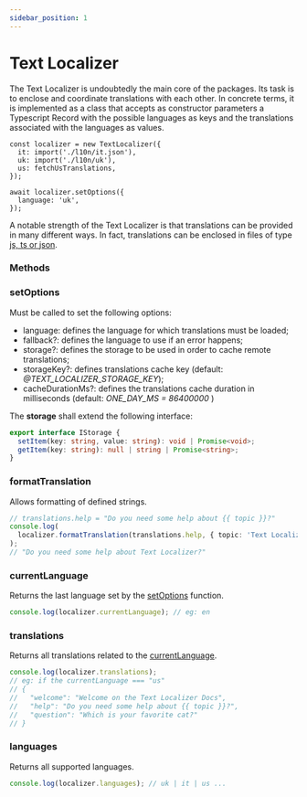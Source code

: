 ```yaml
---
sidebar_position: 1
---
```


# Text Localizer

The Text Localizer is undoubtedly the main core of the packages. Its task is to enclose and coordinate translations with each other.
In concrete terms, it is implemented as a class that accepts as constructor parameters a Typescript Record with the possible languages as keys and the translations associated with the languages as values.

```tsx
const localizer = new TextLocalizer({
  it: import('./l10n/it.json'),
  uk: import('./l10n/uk'),
  us: fetchUsTranslations,
});

await localizer.setOptions({
  language: 'uk',
});
```

A notable strength of the Text Localizer is that translations can be provided in many different ways.
In fact, translations can be enclosed in files of type [js, ts or json](/docs/basic-tutorial/js-ts/setup).

### Methods

### setOptions

Must be called to set the following options:

- language: defines the language for which translations must be loaded;
- fallback?: defines the language to use if an error happens;
- storage?: defines the storage to be used in order to cache remote translations;
- storageKey?: defines translations cache key (default: _@TEXT_LOCALIZER_STORAGE_KEY_);
- cacheDurationMs?: defines the translations cache duration in milliseconds (default: _ONE_DAY_MS = 86400000_ )

The **storage** shall extend the following interface:

```ts
export interface IStorage {
  setItem(key: string, value: string): void | Promise<void>;
  getItem(key: string): null | string | Promise<string>;
}
```

### formatTranslation

Allows formatting of defined strings.

```ts
// translations.help = "Do you need some help about {{ topic }}?"
console.log(
  localizer.formatTranslation(translations.help, { topic: 'Text Localizer' })
);
// "Do you need some help about Text Localizer?"
```

### currentLanguage

Returns the last language set by the [setOptions](#setoptions) function.

```ts
console.log(localizer.currentLanguage); // eg: en
```

### translations

Returns all translations related to the [currentLanguage](#currentlanguage).

```ts
console.log(localizer.translations);
// eg: if the currentLanguage === "us"
// {
//   "welcome": "Welcome on the Text Localizer Docs",
//   "help": "Do you need some help about {{ topic }}?",
//   "question": "Which is your favorite cat?"
// }
```

### languages

Returns all supported languages.

```ts
console.log(localizer.languages); // uk | it | us ...
```

